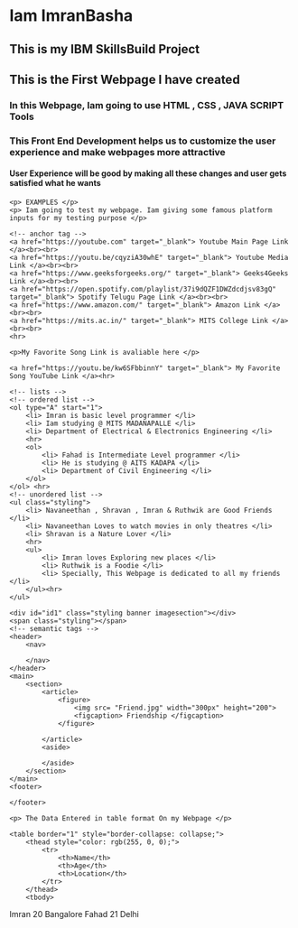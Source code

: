 <!DOCTYPE html>
<html>

<head>
    <title> My IBM SkillsBuild Edunet Project </title>
<link rel="stylesheet" href="css/style.css">
<style>
    thead{
    color: rgb(255, 0, 0);

}
</style>
</head>

<body>
    <!-- heading tags -->
    <h1> Iam ImranBasha </h1>
    <h2> This is my IBM SkillsBuild Project </h2>
    <h2> This is the First Webpage I have created </h2>
    <h3> In this Webpage, Iam going to use HTML , CSS , JAVA SCRIPT Tools </h3>
    <h3> This Front End Development helps us to customize the user experience and make webpages more attractive</h3>
    <h4> User Experience will be good by making all these changes and user gets satisfied what he wants </h4>

    <p> EXAMPLES </p>
    <p> Iam going to test my webpage. Iam giving some famous platform inputs for my testing purpose </p>

    <!-- anchor tag -->
    <a href="https://youtube.com" target="_blank"> Youtube Main Page Link </a><br><br>
    <a href="https://youtu.be/cqyziA30whE" target="_blank"> Youtube Media Link </a><br><br>
    <a href="https://www.geeksforgeeks.org/" target="_blank"> Geeks4Geeks Link </a><br><br>
    <a href="https://open.spotify.com/playlist/37i9dQZF1DWZdcdjsv83gQ" target="_blank"> Spotify Telugu Page Link </a><br><br>
    <a href="https://www.amazon.com/" target="_blank"> Amazon Link </a><br><br>
    <a href="https://mits.ac.in/" target="_blank"> MITS College Link </a><br><br>
    <hr>

    <p>My Favorite Song Link is avaliable here </p>
    
    <a href="https://youtu.be/kw6SFbbinnY" target="_blank"> My Favorite Song YouTube Link </a><hr>

    <!-- lists -->
    <!-- ordered list -->
    <ol type="A" start="1">
        <li> Imran is basic level programmer </li>
        <li> Iam studying @ MITS MADANAPALLE </li>
        <li> Department of Electrical & Electronics Engineering </li>
        <hr>
        <ol>
            <li> Fahad is Intermediate Level programmer </li>
            <li> He is studying @ AITS KADAPA </li>
            <li> Department of Civil Engineering </li>
        </ol>
    </ol> <hr>
    <!-- unordered list -->
    <ul class="styling">
        <li> Navaneethan , Shravan , Imran & Ruthwik are Good Friends </li>
        <li> Navaneethan Loves to watch movies in only theatres </li>
        <li> Shravan is a Nature Lover </li>
        <hr>
        <ul>
            <li> Imran loves Exploring new places </li>
            <li> Ruthwik is a Foodie </li>
            <li> Specially, This Webpage is dedicated to all my friends </li>
        </ul><hr>
    </ul>

    <div id="id1" class="styling banner imagesection"></div>
    <span class="styling"></span>
    <!-- semantic tags -->
    <header>
        <nav>

        </nav>
    </header>
    <main>
        <section>
            <article>
                <figure>
                    <img src= "Friend.jpg" width="300px" height="200">
                    <figcaption> Friendship </figcaption>
                </figure>

            </article>
            <aside>

            </aside>
        </section>
    </main>
    <footer>

    </footer>

    <p> The Data Entered in table format On my Webpage </p>

    <table border="1" style="border-collapse: collapse;">
        <thead style="color: rgb(255, 0, 0);">
            <tr>
                <th>Name</th>
                <th>Age</th>
                <th>Location</th>
            </tr>
        </thead>
        <tbody>
<tr>
    <td> Imran </td>
    <td> 20 </td>
    <td> Bangalore </td>
</tr>
<tr>
    <td> Fahad </td>
    <td> 21 </td>
    <td> Delhi </td>
</tr>
        </tbody>
    </table>



</body>

</html>
